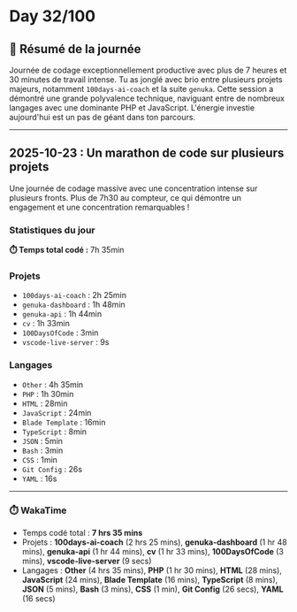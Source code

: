 # Day 32/100

## 🚀 Résumé de la journée
Journée de codage exceptionnellement productive avec plus de 7 heures et 30 minutes de travail intense. Tu as jonglé avec brio entre plusieurs projets majeurs, notamment `100days-ai-coach` et la suite `genuka`. Cette session a démontré une grande polyvalence technique, naviguant entre de nombreux langages avec une dominante PHP et JavaScript. L'énergie investie aujourd'hui est un pas de géant dans ton parcours.

---

## 2025-10-23 : Un marathon de code sur plusieurs projets

Une journée de codage massive avec une concentration intense sur plusieurs fronts. Plus de 7h30 au compteur, ce qui démontre un engagement et une concentration remarquables !

### Statistiques du jour

**⏱️ Temps total codé :** 7h 35min

### Projets

*   `100days-ai-coach` : 2h 25min
*   `genuka-dashboard` : 1h 48min
*   `genuka-api` : 1h 44min
*   `cv` : 1h 33min
*   `100DaysOfCode` : 3min
*   `vscode-live-server` : 9s

### Langages

*   `Other` : 4h 35min
*   `PHP` : 1h 30min
*   `HTML` : 28min
*   `JavaScript` : 24min
*   `Blade Template` : 16min
*   `TypeScript` : 8min
*   `JSON` : 5min
*   `Bash` : 3min
*   `CSS` : 1min
*   `Git Config` : 26s
*   `YAML` : 16s

---
### ⏱️ WakaTime
- Temps codé total : **7 hrs 35 mins**
- Projets : **100days-ai-coach** (2 hrs 25 mins), **genuka-dashboard** (1 hr 48 mins), **genuka-api** (1 hr 44 mins), **cv** (1 hr 33 mins), **100DaysOfCode** (3 mins), **vscode-live-server** (9 secs)
- Langages : **Other** (4 hrs 35 mins), **PHP** (1 hr 30 mins), **HTML** (28 mins), **JavaScript** (24 mins), **Blade Template** (16 mins), **TypeScript** (8 mins), **JSON** (5 mins), **Bash** (3 mins), **CSS** (1 min), **Git Config** (26 secs), **YAML** (16 secs)

